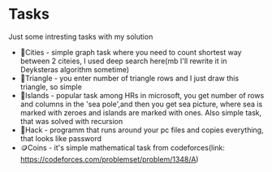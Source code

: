 # Tasks
Just some intresting tasks with my solution
- 🌆Cities - simple graph task where you need to count shortest way between 2 citeies, I used deep search here(mb I'll rewrite it in Deyksteras algorithm sometime)
- 🔺Triangle - you enter number of triangle rows and I just draw this triangle, so simple
- 🌴Islands - popular task among HRs in microsoft, you get number of rows and columns in the 'sea pole',and then you get sea picture, where sea is marked with zeroes and islands are marked with ones. Also simple task, that was solved with recursion
- 🥷Hack - programm that runs around your pc files and copies everything, that looks like password
- 🪙Coins - it's simple mathematical task from codeforces(link: https://codeforces.com/problemset/problem/1348/A)
